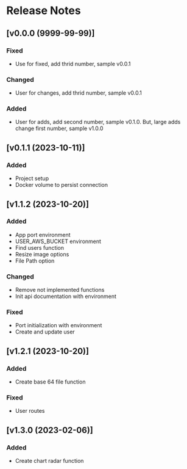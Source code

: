 # Release Notes

## [v0.0.0 (9999-99-99)]
### Fixed
- Use for fixed, add thrid number, sample v0.0.1

### Changed
- User for changes, add thrid number, sample v0.0.1

### Added
- User for adds, add second number, sample v0.1.0. But, large adds change first number, sample v1.0.0

## [v0.1.1 (2023-10-11)]
### Added
- Project setup
- Docker volume to persist connection

## [v1.1.2 (2023-10-20)]
### Added
- App port environment
- USER_AWS_BUCKET environment
- Find users function
- Resize image options
- File Path option

### Changed
- Remove not implemented functions
- Init api documentation with environment

### Fixed
- Port initialization with environment 
- Create and update user

## [v1.2.1 (2023-10-20)]
### Added
- Create base 64 file function

### Fixed
- User routes

## [v1.3.0 (2023-02-06)]
### Added
- Create chart radar function